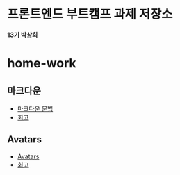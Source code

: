 # 프론트엔드 부트캠프 과제 저장소

**13기 박상희**


# home-work

## 마크다운
- [마크다운 문법](./src/md/markdown.md)
- [회고](./src/md/retrospect.md)

## Avatars
- [Avatars](./src/avatars/avatars.html)
- [회고](./src/avatars/avatars.md)

